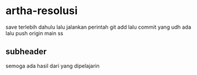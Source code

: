 # artha-resolusi
save terlebih dahulu 
lalu jalankan perintah git add
lalu commit yang udh ada
lalu push origin main
ss

## subheader

semoga ada hasil dari yang dipelajarin